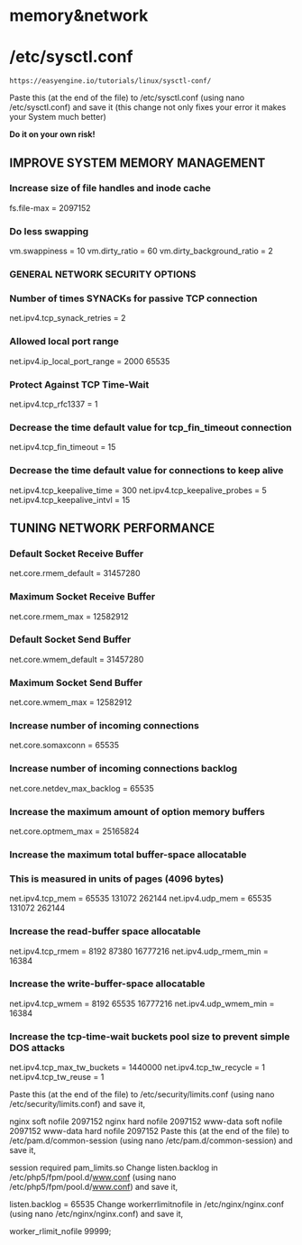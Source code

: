 memory&network
==============

# /etc/sysctl.conf 
    https://easyengine.io/tutorials/linux/sysctl-conf/  
Paste this (at the end of the file) to /etc/sysctl.conf (using nano /etc/sysctl.conf) and save it (this change not only fixes your error it makes your System much better)

**Do it on your own risk!**

## IMPROVE SYSTEM MEMORY MANAGEMENT

### Increase size of file handles and inode cache
fs.file-max = 2097152

### Do less swapping
vm.swappiness = 10
vm.dirty_ratio = 60
vm.dirty_background_ratio = 2

### GENERAL NETWORK SECURITY OPTIONS

### Number of times SYNACKs for passive TCP connection
net.ipv4.tcp_synack_retries = 2

### Allowed local port range
net.ipv4.ip_local_port_range = 2000 65535

### Protect Against TCP Time-Wait
net.ipv4.tcp_rfc1337 = 1

### Decrease the time default value for tcp_fin_timeout connection
net.ipv4.tcp_fin_timeout = 15

### Decrease the time default value for connections to keep alive
net.ipv4.tcp_keepalive_time = 300
net.ipv4.tcp_keepalive_probes = 5
net.ipv4.tcp_keepalive_intvl = 15

## TUNING NETWORK PERFORMANCE

### Default Socket Receive Buffer
net.core.rmem_default = 31457280

### Maximum Socket Receive Buffer
net.core.rmem_max = 12582912

### Default Socket Send Buffer
net.core.wmem_default = 31457280

### Maximum Socket Send Buffer
net.core.wmem_max = 12582912

### Increase number of incoming connections
net.core.somaxconn = 65535

### Increase number of incoming connections backlog
net.core.netdev_max_backlog = 65535

### Increase the maximum amount of option memory buffers
net.core.optmem_max = 25165824

### Increase the maximum total buffer-space allocatable
### This is measured in units of pages (4096 bytes)
net.ipv4.tcp_mem = 65535 131072 262144
net.ipv4.udp_mem = 65535 131072 262144

### Increase the read-buffer space allocatable
net.ipv4.tcp_rmem = 8192 87380 16777216
net.ipv4.udp_rmem_min = 16384

### Increase the write-buffer-space allocatable
net.ipv4.tcp_wmem = 8192 65535 16777216
net.ipv4.udp_wmem_min = 16384

### Increase the tcp-time-wait buckets pool size to prevent simple DOS attacks
net.ipv4.tcp_max_tw_buckets = 1440000
net.ipv4.tcp_tw_recycle = 1
net.ipv4.tcp_tw_reuse = 1


Paste this (at the end of the file) to /etc/security/limits.conf (using nano /etc/security/limits.conf) and save it,

nginx           soft    nofile          2097152
nginx           hard    nofile          2097152
www-data        soft    nofile          2097152
www-data        hard    nofile          2097152
Paste this (at the end of the file) to /etc/pam.d/common-session (using nano /etc/pam.d/common-session) and save it,

session required pam_limits.so
Change listen.backlog in /etc/php5/fpm/pool.d/www.conf (using nano /etc/php5/fpm/pool.d/www.conf) and save it,

listen.backlog = 65535
Change workerrlimitnofile in /etc/nginx/nginx.conf (using nano /etc/nginx/nginx.conf) and save it,

worker_rlimit_nofile 99999;